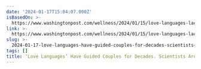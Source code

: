```yaml
---
date: '2024-01-17T15:04:07.000Z'
isBasedOn: >-
  https://www.washingtonpost.com/wellness/2024/01/15/love-languages-lack-of-research/?utm_source=pocket-newtab-en-us
link: >-
  https://www.washingtonpost.com/wellness/2024/01/15/love-languages-lack-of-research/?utm_source=pocket-newtab-en-us
slug: >-
  2024-01-17-love-languages-have-guided-couples-for-decades-scientists-are-skeptical
tags: []
title: ‘Love Languages’ Have Guided Couples for Decades. Scientists Are Skeptical.
---
```


